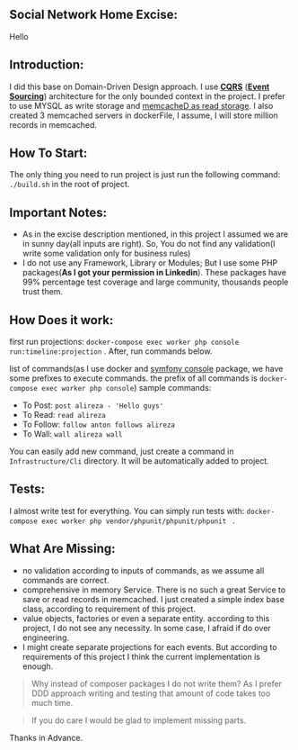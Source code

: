 
Social Network Home Excise:
-

Hello

Introduction:
--
I did this base on Domain-Driven Design approach. I use [**CQRS**](http://docs.getprooph.org/tutorial/introduction.html#1-1-4) ([**Event Sourcing**](http://docs.getprooph.org/event-store/)) architecture for the only bounded context in the project. I prefer to use MYSQL as write storage and [memcacheD as read storage](https://www.youtube.com/watch?v=UH7wkvcf0ys). I also created 3 memcached servers in dockerFile, I assume, I will store million records in memcached. 

How To Start:
---
The only thing you need to run project is just run the following command: `./build.sh` in the root of project. 

Important Notes:
---
 - As in the excise description mentioned, in this project I assumed we are in sunny day(all inputs are right). So, You do not find any validation(I write some validation only for business rules)
 - I do not use any Framework, Library or Modules; But I use some PHP packages(**As I got your permission in Linkedin**). These packages have 99% percentage test coverage and large community, thousands people trust them.

How Does it work:
---
first run projections: `docker-compose exec worker php console run:timeline:projection` . After, run commands below.
 
 list of commands(as I use docker and [symfony console](https://symfony.com/doc/2.6/cookbook/console/console_command.html) package, we have some prefixes to execute commands. the prefix of all commands is `docker-compose exec worker php console`) sample commands:
  - To Post: `post alireza - 'Hello guys'` 
  - To Read: `read alireza` 
  - To Follow: `follow anton follows alireza` 
  - To Wall: `wall alireza wall` 
  
You can easily add new command, just create a command in `Infrastructure/Cli` directory. It will be automatically added to project.

Tests:
---
I almost write test for everything. You can simply run tests with: `docker-compose exec worker php vendor/phpunit/phpunit/phpunit ` .
 
What Are Missing:
---
 - no validation according to inputs of commands, as we assume all commands are correct.
 - comprehensive in memory Service. There is no such a great Service to save or read records in memcached. I just created a simple index base class, according to requirement of this project.
 - value objects, factories or even a separate entity. according to this project, I do not see any necessity. In some case, I afraid if do over engineering.
 - I might create separate projections for each events. But according to requirements of this project I think the current implementation is enough.
 
 > Why instead of composer packages I do not write them? As I prefer DDD approach writing and testing that amount of code takes too much time.

 > If you do care I would be glad to implement missing parts.
 
 Thanks in Advance.

